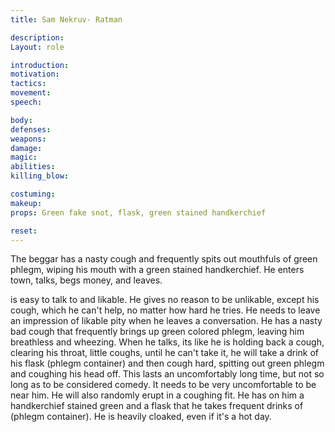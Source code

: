 ```yaml
---
title: Sam Nekruv- Ratman

description: 
Layout: role

introduction: 
motivation: 
tactics: 
movement:
speech:

body:
defenses: 
weapons: 
damage:
magic: 
abilities:
killing_blow: 

costuming: 
makeup:
props: Green fake snot, flask, green stained handkerchief

reset:
---
```



The beggar has a nasty cough and frequently spits out mouthfuls of green phlegm, wiping his mouth with a green stained handkerchief. He enters town, talks, begs money, and leaves. 

is easy to talk to and likable. He gives no reason to be unlikable, except his cough, which he can't help, no matter how hard he tries. He needs to leave an impression of likable pity when he leaves a conversation.  He has a nasty bad cough that frequently brings up green colored phlegm, leaving him breathless and wheezing. When he talks, its like he is holding back a cough, clearing his throat, little coughs, until he can't take it, he will take a drink of his flask (phlegm container) and then cough hard, spitting out green phlegm and coughing his head off. This lasts an uncomfortably long time, but not so long as to be considered comedy. It needs to be very uncomfortable to be near him. He will also randomly erupt in a coughing fit. He has on him a handkerchief stained green and a flask that he takes frequent drinks of (phlegm container). He is heavily cloaked, even if it's a hot day. 

